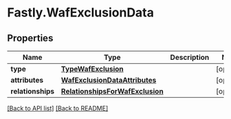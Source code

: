 # Fastly.WafExclusionData

## Properties

Name | Type | Description | Notes
------------ | ------------- | ------------- | -------------
**type** | [**TypeWafExclusion**](TypeWafExclusion.md) |  | [optional] 
**attributes** | [**WafExclusionDataAttributes**](WafExclusionDataAttributes.md) |  | [optional] 
**relationships** | [**RelationshipsForWafExclusion**](RelationshipsForWafExclusion.md) |  | [optional] 


[[Back to API list]](../../README.md#endpoints) [[Back to README]](../../README.md)
